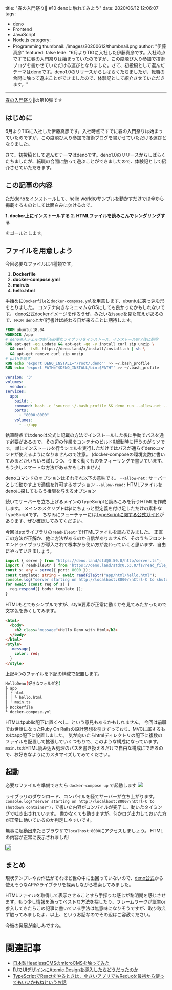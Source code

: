 title: "春の入門祭り🌸 #10 denoに触れてみよう"
date: 2020/06/12 12:06:07
tags:
  - deno
  - Frontend
  - JavaScript
  - Node.js
category:
  - Programming
thumbnail: /images/20200612/thumbnail.png
author: "伊藤真彦"
featured: false
lede: "6月よりTIGに入社した伊藤真彦です。入社時点ですでに春の入門祭りは始まっていたのですが、この度飛び入り参加で技術ブログを書かせていただける運びとなりました。さて、初投稿として選んだテーマはdenoです。deno1.0のリリースからしばらくたちましたが、転職の合間に触って遊ぶことができましたので、体験記として紹介させていただきます。"
---

[春の入門祭り](https://future-architect.github.io/articles/20200529/)🌸の第10弾です

## はじめに

6月よりTIGに入社した伊藤真彦です。入社時点ですでに春の入門祭りは始まっていたのですが、この度飛び入り参加で技術ブログを書かせていただける運びとなりました。

さて、初投稿として選んだテーマはdenoです。deno1.0のリリースからしばらくたちましたが、転職の合間に触って遊ぶことができましたので、体験記として紹介させていただきます。

## この記事の内容

ただdenoをインストールして、hello worldのサンプルを動かすだけでは今から掲載するものとしては面白みに欠けるので、

**1. docker上にインストールする**
**2. HTMLファイルを読みこんでレンダリングする**

をゴールとします。

## ファイルを用意しよう

今回必要なファイルは4種類です。

1. **Dockerfile**
2. **docker-compose.yml**
4. **main.ts**
5. **hello.html**

手始めに`Dockerfile`と`docker-compose.yml`を用意します、ubuntuに突っ込む形をとりました。
コンテナ向きなミニマムなOSにしても良かったかもしれないです。
deno公式dockerイメージを作ろうぜ、みたいなissueを見た覚えがあるので、`FROM deno`とか1行書けば終わる日が来ることに期待します。

```Dockerfile
FROM ubuntu:18.04
WORKDIR /app
# deno導入シェルの実行&必要なライブラリをインストール、インストール完了後に削除
RUN apt-get -qq update && apt-get -qq -y install curl zip unzip \
  && curl -fsSL https://deno.land/x/install/install.sh | sh \
  && apt-get remove curl zip unzip
# pathを通す
RUN echo 'export DENO_INSTALL="/root/.deno"' >> ~/.bash_profile
RUN echo 'export PATH="$DENO_INSTALL/bin:$PATH"' >> ~/.bash_profile
```

```yml docker-compose.yml
version: '3'
volumes:
  vendor:
services:
  app:
    build: .
    command: bash -c "source ~/.bash_profile && deno run --allow-net --allow-read app/main.ts"
    ports:
      - "8000:8000"
    volumes:
      - .:/app
```
執筆時点ではdenoは公式に記載の方法でインストールした後に手動でパスを通す必要があるので、その辺の作業をコンテナのビルド&起動時に行うのがミソです。
単にインストールを行うシェルを実行しただけではパスが通らずdenoコマンドが使えるようになりませんので注意。
(docker-composeの環境変数に書いてみるとかいろいろ試しつつ、うまく動くものをフィーリングで書いています、もう少しスマートな方法があるかもしれません)

denoコマンドのオプションはそれぞれ以下の意味です。
`--allow-net:` サーバーとして動かす上で通信を許可するオプション
`--allow-read:` HTMLファイルをdenoに探してもらう権限を与えるオプション

続いてサーバーを立ち上げるメインのTypeScriptと読みこみを行うHTMLを作成します。
メインのスクリプトはjsにちょっと型定義を付け足しただけの素朴なTypeScriptです。
ちなみにフューチャーには[TypeScriptに関する公式ガイド](https://future-architect.github.io/typescript-guide/)があります、ぜひ確認してみてください。

今回はstdライブラリの`readFileStr`でHTMLファイルを読んでみました。
正直この方法が正解か、他に方法があるのか自信がありませんが、そのうちフロントエンドライブラリが導入されて根本から使い方が変わっていくと思います、自由にやっていきましょう。

```ts main.ts
import { serve } from "https://deno.land/std@0.50.0/http/server.ts";
import { readFileStr } from 'https://deno.land/std@0.53.0/fs/read_file_str.ts';
const s: any = serve({ port: 8000 });
const template: string = await readFileStr("app/html/hello.html");
console.log("server starting on http://localhost:8000/\nCtrl-C to shutdown container");
for await (const req of s) {
  req.respond({ body: template });
}
```

HTMLもとてもシンプルですが、style要素が正常に動くかを見てみたかったので文字色を赤くしてみます。

```html hello.html
<html>
  <body>
    <h2 class="message">Hello Deno with Html</h2>
  </body>
</html>
<style>
  .message{
    color: red;
  }
</style>
```
上記4つのファイルを下記の構成で配置します。

```bash
HelloDeno(好きなフォルダ名)
├ app
│ ├ html
│ │ └ hello.html
│ └ main.ts
├ Dockerfile
└ docker-compose.yml
```

HTMLはpublic配下に置くべし、という意見もあるかもしれません。
今回は前職でお世話になったRuby On Railsの設計思想を引きずっており、MVCに属するものはapp配下に設置しました。
気が向いたらhtmlディレクトリの配下に複数のファイルを配置して拡張していくつもりで、このような構成になっています。
`main.tsの`HTML読み込み処理のパスを書き換えるだけで自由な構成にできるので、お好きなようにカスタマイズしてみてください。


## 起動

必要なファイルを準備できたら `docker-compose up` で起動します
<img src="/images/20200612/photo_20200612_01.png">

ライブラリのダウンロード、コンパイルを経てサーバーが立ち上がります。
`console.log("server starting on http://localhost:8000/\nCtrl-C to shutdown container");`
で書いた内容がコンパイルが完了し、動いたタイミングで吐き出されています。
書かなくても動きますが、何かログ出力しておいた方が正常に動いているのか判定しやすいです。

無事に起動出来たらブラウザで`localhost:8000`にアクセスしましょう。
HTMLの内容が正常に表示されました!

<img src="/images/20200612/photo_20200612_02.png"  style="border:solid 1px #000000" >

## まとめ

現状テンプレやお作法がそれほど世の中に出回っていないので、[deno公式](https://deno.land/)から使えそうなAPIやライブラリを探索しながら模索してみました。

HTMLファイルを取得して表示させることすら手探りな感じが黎明期を感じさせます。もう少し情報を漁ってベストな方法を探したり、フレームワークが誕生or参入してきたらこの記事に書いている手法は無意味になりそうですが、取り敢えず触ってみましたよ、以上、というお話なのでその辺はご容赦ください。

今後の発展が楽しみですね。

# 関連記事

* [日本製HeadlessCMSのmicroCMSを触ってみた](/articles/20200512/)
* [PJでUIデザインにAtomic Designを導入したらどうだったのか](/articles/20200511/)
* [TypeScriptでReactをやるときは、小さいアプリでもReduxを最初から使ってもいいかもねというお話](/articles/20200501/)
